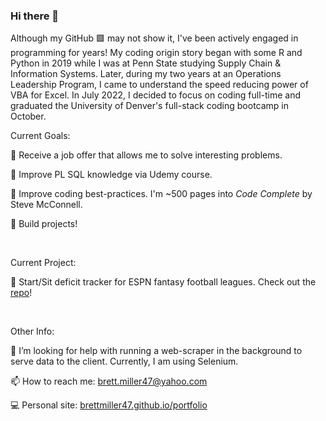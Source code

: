 ### Hi there 👋

Although my GitHub 🟩 may not show it, I've been actively engaged in programming for years!  My coding origin story began with some R and Python in 2019 while I was at Penn State studying Supply Chain & Information Systems.  Later, during my two years at an Operations Leadership Program, I came to understand the speed reducing power of VBA for Excel.  In July 2022, I decided to focus on coding full-time and graduated the University of Denver's full-stack coding bootcamp in October.

Current Goals:

💼 Receive a job offer that allows me to solve interesting problems.

📖 Improve PL SQL knowledge via Udemy course.

📖 Improve coding best-practices.  I'm ~500 pages into _Code Complete_ by Steve McConnell.

🔨 Build projects!

<br />

Current Project:

🏈 Start/Sit deficit tracker for ESPN fantasy football leagues. Check out the [repo](https://github.com/BrettMiller47/start-sit-deficit)!

<br />

Other Info:

🤔 I’m looking for help with running a web-scraper in the background to serve data to the client.  Currently, I am using Selenium.

📫 How to reach me: [brett.miller47@yahoo.com](mailto:brett.miller47@yahoo.com)

💻 Personal site: [brettmiller47.github.io/portfolio](https://brettmiller47.github.io/portfolio/)

<!--
**BrettMiller47/BrettMiller47** is a ✨ _special_ ✨ repository because its `README.md` (this file) appears on your GitHub profile.

Here are some ideas to get you started:


- 🌱 I’m currently learning ...
- 👯 I’m looking to collaborate on ...
- 🤔 I’m looking for help with ...
- 💬 Ask me about ...
- 📫 How to reach me: ...
- 😄 Pronouns: ...
- ⚡ Fun fact: ...
-->
